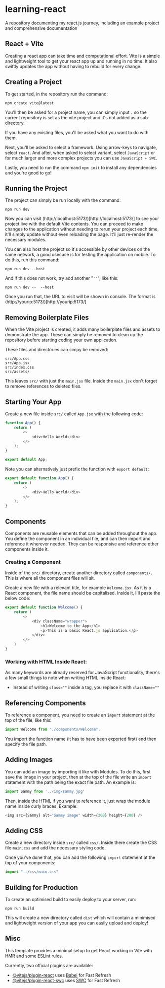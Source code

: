 # learning-react
A repository documenting my react.js journey, including an example project and comprehensive documentation

## React + Vite
Creating a react app can take time and computational effort. Vite is a simple and lightweight tool to get your react app up and running in no time. It also swiftly updates the app without having to rebuild for every change.

## Creating a Project
To get started, in the repository run the command:
```
npm create vite@latest
```

You'll then be asked for a project name, you can simply input `.` so the current repository is set as the vite project and it's not added as a sub-directory.

If you have any existing files, you'll be asked what you want to do with them.

Next, you'll be asked to select a framework. Using arrow-keys to navigate, select `react`. And after, when asked to select variant, select `JavaScript` or for much larger and more complex projects you can use `JavaScript + SWC`.

Lastly, you need to run the command `npm init` to install any dependencies and you're good to go!

## Running the Project
The project can simply be run locally with the command:
```
npm run dev
```
Now you can visit (http://localhost:5173/)[http://localhost:5173/] to see your project live with the default Vite contents. You can proceed to make changes to the application without needing to rerun your project each time, it'll simply update without even reloading the page. It'll just re-render the necessary modules.

You can also host the project so it's accessible by other devices on the same network, a good usecase is for testing the application on mobile. To do this, run this command:
```
npm run dev --host
```
And if this does not work, try add another "`''`", like this:
```
npm run dev --  --host
```
Once you run that, the URL to visit will be shown in console. The format is (http://yourip:5173/)[http://yourip:5173/]

## Removing Boilerplate Files
When the Vite project is created, it adds many boilerplate files and assets to demonstrate the app. These can simply be removed to clean up the repository before starting coding your own application.

These files and directories can simpy be removed:
```
src/App.css
src/App.jsx
src/index.css
src/assets/
```
This leaves `src/` with just the `main.jsx` file. Inside the `main.jsx` don't forget to remove references to deleted files.

## Starting Your App
Create a new file inside `src/` called `App.jsx` with the following code:
```js
function App() {
    return (
        <>
            <div>Hello World</div>
        </>
    );
}

export default App;
```
Note you can alternatively just prefix the function with `export default`:
```js
export default function App() {
    return (
        <>
            <div>Hello World</div>
        </>
    );
}
```

## Components
Components are reusable elements that can be added throughout the app. You define the component in an individual file, and can then import and reference it wherever needed. They can be responsive and reference other components inside it.

### Creating a Component
Inside of the `src/` directory, create another directory called `components/`. This is where all the component files will sit.

Create a new file with a relevant title, for example `Welcome.jsx`. As it is a React component, the file name should be capitalised. Inside it, I'll paste the below code:
```js
export default function Welcome() {
    return (
        <>
            <div className="wrapper">
                <h1>Welcome to the App</h1>
                <p>This is a basic React.js application.</p>
            </div>
        </>
    )
}
```

### Working with HTML Inside React:
As many keywords are already reserved for JavaScript functionality, there's a few small things to note when writing HTML inside React:
- Instead of writing `class=""` inside a tag, you replace it with `className=""`

## Referencing Components
To reference a component, you need to create an `import` statement at the top of the file, like this:
```js
import Welcome from "./components/Welcome";
```
You import the function name (it has to have been exported first) and then specify the file path.

## Adding Images
You can add an image by importing it like with Modules. To do this, first save the image in your project, then at the top of the file write an `import` statement with the path being the exact file path. An example is:
```js
import Sammy from '../img/sammy.jpg'
```
Then, inside the HTML if you want to reference it, just wrap the module name inside curly braces. Example:
```js
<img src={Sammy} alt="Sammy image" width={200} height={200} />
```

## Adding CSS
Create a new directory inside `src/` called `css/`. Inside there create the CSS file `main.css` and add the necessary styling code.

Once you've done that, you can add the following `import` statement at the top of your components:
```js
import "../css/main.css"
```

## Building for Production
To create an optimised build to easily deploy to your server, run:
```
npm run build
```
This will create a new directory called `dist` which will contain a minimised and lightweight version of your app you can easily upload and deploy!

## Misc

This template provides a minimal setup to get React working in Vite with HMR and some ESLint rules.

Currently, two official plugins are available:

- [@vitejs/plugin-react](https://github.com/vitejs/vite-plugin-react/blob/main/packages/plugin-react/README.md) uses [Babel](https://babeljs.io/) for Fast Refresh
- [@vitejs/plugin-react-swc](https://github.com/vitejs/vite-plugin-react-swc) uses [SWC](https://swc.rs/) for Fast Refresh
